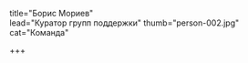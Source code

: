 title="Борис Мориев"    
lead="Куратор групп поддержки"
thumb="person-002.jpg"   
cat="Команда" 

+++